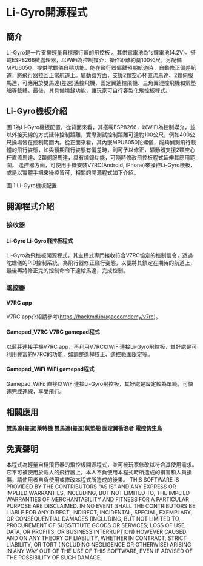 # Li-Gyro開源程式
## 簡介
Li-Gyro是一片支援輕量自穩飛行器的飛控板 。其供電電池為1s鋰電池(4.2V)。搭載ESP8266微處理器，以WiFi為控制媒介，操作距離約莫100公尺。另配備MPU6050，提供陀螺儀自穩功能，能在飛行器偏離預期航道時，自動修正偏差航道，將飛行器拉回正常航道上。驅動器方面，支援2顆空心杯直流馬達、2顆伺服馬達，可應用於雙馬達(差速)遙控飛機、固定翼遙控飛機、三角翼混控飛機和氣墊船等載體。最後，其具備燒錄功能，讓玩家可自行客製化飛控板程式。

## Li-Gyro機板介紹
圖 1為Li-Gyro機板配置，從背面來看，其搭載ESP8266，以WiFi為控制媒介，並以外接天線的方式延伸控制距離，實際測試控制距離可達約100公尺，例如400公尺操場皆在控制範圍內。從正面來看，其內嵌MPU6050陀螺儀，能夠偵測飛行載體的飛行姿態，如與預期飛行姿態有偏差時，則可予以修正，驅動器支援2顆空心杯直流馬達、2顆伺服馬達，具有燒錄功能，可隨時修改飛控板程式延伸其應用範圍。
遙控器方面，可使用手機安裝V7RC(Android, iPhone)來操控Li-Gyro機板，或是以實體手把來操控皆可，相關的開源程式如下介紹。
 
圖 1 Li-Gyro機板配置
 

## 開源程式介紹
### 接收器
#### Li-Gyro	Li-Gyro飛控板程式
Li-Gyro為飛控板開源程式，其主程式專門接收符合V7RC協定的控制信令，透過陀螺儀的PID控制系統，為飛行器修正飛行姿態，以便將其鎖定在期待的航道上，最後再將修正完的控制命令下達給馬達，完成控制。
### 遙控器
#### V7RC app
V7RC app介紹請參考(https://hackmd.io/@accomdemy/v7rc)。
#### Gamepad_V7RC	V7RC gamepad程式
以藍芽連接手機V7RC app，再利用V7RC以WiFi連接Li-Gyro飛控板，其好處是可利用豐富的V7RC的功能，如調整遙桿校正、遙控範圍限定等。
#### Gamepad_WiFi	WiFi gamepad程式
Gamepad_WiFi: 直接以WiFi連接Li-Gyro飛控板，其好處是設定較為單純，可快速完成連線，享受飛行。

## 相關應用
**雙馬達(差速)萊特機**
**雙馬達(差速)氣墊船**
**固定翼衝浪者**
**電控仿生鳥**

## 免責聲明
本程式為輕量自穩飛行器的飛控板開源程式，並可被玩家修改以符合其使用需求。它不可被使用於載人的飛行器上。本人不負使用本程式時所造成的損害和人員損傷，請使用者自負使用或修改本程式所造成的後果。
THIS SOFTWARE IS PROVIDED BY THE CONTRIBUTORS "AS IS" AND ANY EXPRESS OR IMPLIED WARRANTIES, INCLUDING, BUT NOT LIMITED TO, THE IMPLIED WARRANTIES OF MERCHANTABILITY AND FITNESS FOR A PARTICULAR PURPOSE ARE DISCLAIMED. IN NO EVENT SHALL THE CONTRIBUTORS BE LIABLE FOR ANY DIRECT, INDIRECT, INCIDENTAL, SPECIAL, EXEMPLARY, OR CONSEQUENTIAL DAMAGES (INCLUDING, BUT NOT LIMITED TO, PROCUREMENT OF SUBSTITUTE GOODS OR SERVICES; LOSS OF USE, DATA, OR PROFITS; OR BUSINESS INTERRUPTION) HOWEVER CAUSED AND ON ANY THEORY OF LIABILITY, WHETHER IN CONTRACT, STRICT LIABILITY, OR TORT (INCLUDING NEGLIGENCE OR OTHERWISE) ARISING IN ANY WAY OUT OF THE USE OF THIS SOFTWARE, EVEN IF ADVISED OF THE POSSIBILITY OF SUCH DAMAGE.

